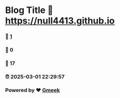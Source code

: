 # Blog Title :link: https://null4413.github.io 
### :page_facing_up: [1](https://null4413.github.io/tag.html) 
### :speech_balloon: 0 
### :hibiscus: 17 
### :alarm_clock: 2025-03-01 22:29:57 
### Powered by :heart: [Gmeek](https://github.com/Meekdai/Gmeek)
